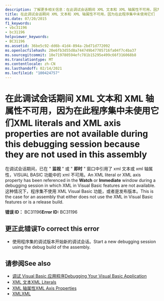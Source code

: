 ```yaml
---
description: 了解更多相关信息：在此调试会话期间 XML 文本和 XML 轴属性不可用，因为在此程序集中未使用它们
title: 在此调试会话期间 XML 文本和 XML 轴属性不可用，因为在此程序集中未使用它们
ms.date: 07/20/2015
f1_keywords:
- vbc31196
- bc31196
helpviewer_keywords:
- BC31196
ms.assetid: 36be5c92-dd6b-41d4-894a-2bd71d772092
ms.openlocfilehash: 20e6fb3d55d8a744749b47705716fa04f7c4ba37
ms.sourcegitcommit: 10e719780594efc781b15295e499c66f316068b8
ms.translationtype: MT
ms.contentlocale: zh-CN
ms.lasthandoff: 02/14/2021
ms.locfileid: "100424757"
---
```

# <a name="xml-literals-and-xml-axis-properties-are-not-available-during-this-debugging-session-because-they-are-not-used-in-this-assembly"></a><span data-ttu-id="5cf64-103">在此调试会话期间 XML 文本和 XML 轴属性不可用，因为在此程序集中未使用它们</span><span class="sxs-lookup"><span data-stu-id="5cf64-103">XML literals and XML axis properties are not available during this debugging session because they are not used in this assembly</span></span>

<span data-ttu-id="5cf64-104">在调试会话期间，已在 " **监视** " 或 " **即时** " 窗口中引用了 xml 文本或 xml 轴属性，VISUAL BASIC 功能中的 xml 不可用。</span><span class="sxs-lookup"><span data-stu-id="5cf64-104">An XML literal or XML axis property has been referenced in the **Watch** or **Immediate** window during a debugging session in which XML in Visual Basic features are not available.</span></span> <span data-ttu-id="5cf64-105">这种情况下，程序集不使用 XML Visual Basic 功能，或者是发布版本。</span><span class="sxs-lookup"><span data-stu-id="5cf64-105">This is the case for an assembly that either does not use the XML in Visual Basic features or is a release build.</span></span>  
  
 <span data-ttu-id="5cf64-106">**错误 ID：** BC31196</span><span class="sxs-lookup"><span data-stu-id="5cf64-106">**Error ID:** BC31196</span></span>  
  
## <a name="to-correct-this-error"></a><span data-ttu-id="5cf64-107">更正此错误</span><span class="sxs-lookup"><span data-stu-id="5cf64-107">To correct this error</span></span>  
  
- <span data-ttu-id="5cf64-108">使用程序集的调试版本开始新的调试会话。</span><span class="sxs-lookup"><span data-stu-id="5cf64-108">Start a new debugging session using the debug build of the assembly.</span></span>  
  
## <a name="see-also"></a><span data-ttu-id="5cf64-109">请参阅</span><span class="sxs-lookup"><span data-stu-id="5cf64-109">See also</span></span>

- [<span data-ttu-id="5cf64-110">调试 Visual Basic 应用程序</span><span class="sxs-lookup"><span data-stu-id="5cf64-110">Debugging Your Visual Basic Application</span></span>](/visualstudio/debugger/debugger-basics)
- [<span data-ttu-id="5cf64-111">XML 文本</span><span class="sxs-lookup"><span data-stu-id="5cf64-111">XML Literals</span></span>](../language-reference/xml-literals/index.md)
- [<span data-ttu-id="5cf64-112">XML 轴属性</span><span class="sxs-lookup"><span data-stu-id="5cf64-112">XML Axis Properties</span></span>](../language-reference/xml-axis/index.md)
- [<span data-ttu-id="5cf64-113">XML</span><span class="sxs-lookup"><span data-stu-id="5cf64-113">XML</span></span>](../programming-guide/language-features/xml/index.md)
